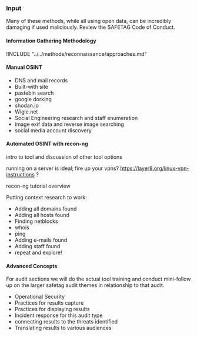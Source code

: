 ### Input

Many of these methods, while all using open data, can be incredibly damaging if used maliciously. Review the SAFETAG Code of Conduct.

#### Information Gathering Methodology

<?step-by-step explanation that is tool agnostic of the audit / approach?>

!INCLUDE "../../methods/reconnaissance/approaches.md"

#### Manual OSINT

* DNS and mail records
* Built-with site
* pastebin search
* google dorking
* shodan.io
* Wigle.net
* Social Engineering research and staff enumeration
* image exif data and reverse image searching
* social media account discovery

#### Automated OSINT with  recon-ng

intro to tool and discussion of other tool options

running on a server is ideal; fire up your vpns?
https://layer8.org/linux-vpn-instructions ?

recon-ng tutorial overview

Putting context research to work:

* Adding all domains found
* Adding all hosts found
* Finding netblocks
* whois
* ping
* Adding e-mails found
* Adding staff found
* repeat and explore!


#### Advanced Concepts

For audit sections we will do the actual tool training and  conduct mini-follow up on the larger safetag audit themes in relationship to that audit.

- Operational Security
- Practices for results capture
- Practices for displaying results
- Incident response for this audit type
- connecting results to the threats identified
- Translating results to various audiences
